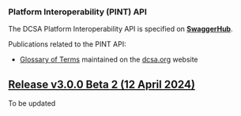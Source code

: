 ### Platform Interoperability (PINT) API

The DCSA Platform Interoperability API is specified on [**SwaggerHub**](https://app.swaggerhub.com/apis/dcsaorg/DCSA_EBL_PINT).

Publications related to the PINT API:
- [Glossary of Terms](https://knowledge.dcsa.org/s/glossary) maintained on the [dcsa.org](https://dcsa.org) website

<a name="v300B2"></a>[Release v3.0.0 Beta 2 (12 April 2024)](https://app.swaggerhub.com/apis-docs/dcsaorg/DCSA_EBL_PINT/3.0.0-Beta-2)
---
To be updated
